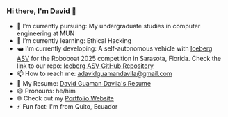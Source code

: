 ### Hi there, I'm David 👋



- 🔭 I’m currently pursuing: My undergraduate studies in computer engineering at MUN
- 🌱 I’m currently learning: Ethical Hacking
- 🛥️ I'm currently developing: A self-autonomous vehicle with [Iceberg ASV](https://www.icebergasv.ca/) for the Roboboat 2025 competition in Sarasota, Florida. Check the link to our repo: [Iceberg ASV GitHub Repository](https://github.com/IcebergASV)
- 📫 How to reach me: [adavidguamandavila@gmail.com](mailto:adavidguamandavila@gmail.com)
- 📗 My Resume: [David Guaman Davila's Resume](https://github.com/DavidGuamanDavila/David_Guaman_Davila_Resume/blob/main/Anton_David_Guaman_Davila_s_Resume_Fall_2023.pdf)
- 😄 Pronouns: he/him
- :globe_with_meridians: Check out my [Portfolio Website](https://davidguamandavila.github.io/)
- ⚡ Fun fact: I'm from Quito, Ecuador

